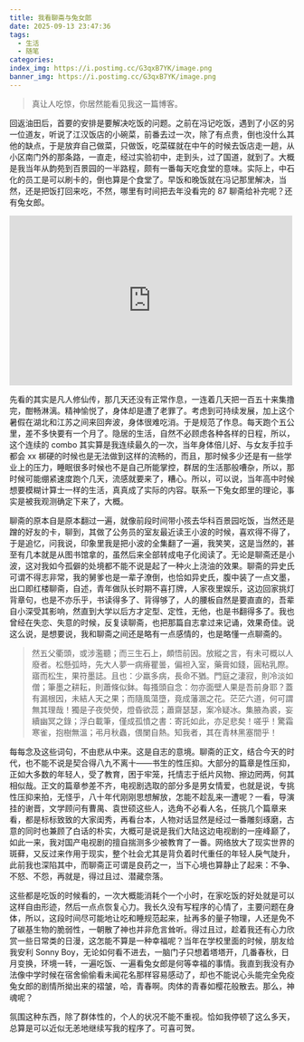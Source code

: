 ```yaml
---
title: 我看聊斋与兔女郎
date: 2025-09-13 23:47:36
tags:
  - 生活
  - 随笔
categories:
index_img: https://i.postimg.cc/G3qxB7YK/image.png
banner_img: https://i.postimg.cc/G3qxB7YK/image.png
---
```


> 真让人吃惊，你居然能看见我这一篇博客。

回返油田后，首要的安排是要解决吃饭的问题。之前在冯记吃饭，遇到了小区的另一位道友，听说了江汉饭店的小碗菜，前番去过一次，除了有点贵，倒也没什么其他的缺点，于是放弃自己做菜，只做饭，吃菜碟就在中午的时候去饭店走一趟，从小区南门外的那条路，一直走，经过实验初中，走到头，过了国道，就到了。大概是我当年从韵苑到百景园的一半路程，颇有一番每天吃食堂的意味。实际上，中石化的员工是可以刷卡的，倒也算是个食堂了。早饭和晚饭就在冯记那里解决，当然，还是把饭打回来吃，不然，哪里有时间把去年没看完的 87 聊斋给补完呢？还有兔女郎。

<iframe src="https://fanyfull.top/embed/notes/ac47g6w6gx6k00mh" data-misskey-embed-id="v1_acm0kgkoms" loading="lazy" referrerpolicy="strict-origin-when-cross-origin" style="border: none; width: 100%; max-width: 500px; height: 300px; color-scheme: light dark;"></iframe>
<script defer src="https://fanyfull.top/embed.js"></script>

先看的其实是凡人修仙传，那几天还没有正常作息，一连着几天把一百五十来集撸完，酣畅淋漓。精神愉悦了，身体却是遭了老罪了。考虑到可持续发展，加上这个暑假在湖北和江苏之间来回奔波，身体很难吃消。于是规范了作息。每天跑个五公里，差不多快要有一个月了。隐居的生活，自然不必顾虑各种各样的日程，所以，这个连续的 combo 其实算是我连续最久的一次，当年身体倍儿好、与女友手拉手都会 xx 梆硬的时候也是无法做到这样的流畅的，而且，那时候多少还是有一些学业上的压力，睡眠很多时候也不是自己所能掌控，群居的生活那般嘈杂，所以，那时候可能绷紧速度跑个几天，流感就要来了，糟心。所以，可以说，当年高中时候想要模糊计算士一样的生活，真真成了实际的内容。联系一下兔女郎里的理论，事实是被我观测确定下来了，大概。

聊斋的原本自是原本翻过一遍，就像前段时间带小孩去华科百景园吃饭，当然还是蹭的好友的卡，聊到，其做了公务员的室友最近读王小波的时候，喜欢得不得了，于是追忆，问我说，印象里我是把小波的全集翻了一遍，我笑笑，这是当然的，甚至有几本就是从图书馆拿的，虽然后来全部转成电子化阅读了。无论是聊斋还是小波，这对我如今孤僻的处境都不能不说是起了一种火上浇油的效果。聊斋的异史氏可谓不得志非常，我的舅爹也是一辈子潦倒，也恰如异史氏，腹中装了一点文墨，出口即红楼聊斋，自述，青年做队长时期不喜打牌，人家夜里娱乐，这边回家挑灯背章句，也是不亦乐乎，书读得多了、背得够了，人的腰板自然是要直直的，吾辈自小深受其影响，然直到大学以后方才定型、定性，无他，也是书翻得多了。我也曾经在失恋、失意的时候，反复读聊斋，也把那篇自志拿过来记诵，效果奇佳。说这么说，是想要说，我和聊斋之间还是略有一点感情的，也是略懂一点聊斋的。

> 然五父衢頭，或涉濫聽；而三生石上，頗悟前因。放縱之言，有未可概以人廢者。松懸弧時，先大人夢一病瘠瞿曇，偏袒入室，藥膏如錢，圓粘乳際。寤而松生，果符墨誌。且也：少羸多病，長命不猶。門庭之淒寂，則冷淡如僧；筆墨之耕耘，則蕭條似鉢。每搔頭自念：勿亦面壁人果是吾前身耶？蓋有漏根因，未結人天之果；而隨風蕩墮，竟成藩溷之花。茫茫六道，何可謂無其理哉！獨是子夜熒熒，燈昏欲蕊；蕭齋瑟瑟，案冷疑冰。集腋為裘，妄續幽冥之錄；浮白載筆，僅成孤憤之書：寄託如此，亦足悲矣！嗟乎！驚霜寒雀，抱樹無溫；弔月秋蟲，偎闌自熱。知我者，其在青林黑塞間乎！

每每念及这些词句，不由悲从中来。这是自志的意境。聊斋的正文，结合今天的时代，也不能不说是契合得八九不离十——书生的性压抑。大部分的篇章是性压抑，正如大多数的年轻人，受了教育，困于牢笼，托情志于纸片风物、擦边罔两，何其相似哉。正文的篇章参差不齐，电视剧选取的部分多是男女情爱，也就是说，专挑性压抑来拍，无怪乎，八十年代刚刚思想解放，怎能不趁乱来一遭呢？一看，导演挂的谢晋，文学顾问有曹禺、袁世硕这些人，选角不必看人名，任挑几个篇章来看，都是标标致致的大家闺秀，再看台本，人物对话显然是经过一番雕刻琢磨，古意的同时也兼顾了白话的朴实，大概可是说是我们大陆这边电视剧的一座峰巅了，如此一来，我对国产电视剧的擅自揣测多少被教育了一番。网络放大了现实世界的斑藓，又反过来作用于现实，整个社会尤其是背负着时代重任的年轻人戾气陡升，此前我也深陷其中，而聊斋正可谓是良药之一，当下心境也算静止了起来：不争、不怒、不怨，再就是，得过且过、潜藏奈落。

这些都是吃饭的时候看的，一次大概能消耗个一个小时，在家吃饭的好处就是可以这样自由形迹，然后一点点恢复心力。我长久没有写程序的心情了，主要问题在身体，所以，这段时间尽可能地让吃和睡规范起来，扯再多的量子物理，人还是免不了碳基生物的脆弱性，一朝散了神也并非危言耸听。得过且过，趁着我还有心力欣赏一些日常类的日漫，这怎能不算是一种幸福呢？当年在学校里面的时候，朋友给我安利 Sonny Boy，无论如何看不进去，一脑门子只想着塔塔开，几番春秋，日月变换，环境一转，一遍吃饭、一遍看兔女郎是何等幸福的事情。我直到我没有办法像中学时候在宿舍偷偷看未闻花名那样容易感动了，却也不能说心头能完全免疫兔女郎的剧情所拗出来的褶皱，哈，青春啊。肉体的青春如樱花般散去。那么，神魂呢？

氛围这种东西，除了群体性的，个人的状况不能不重视。恰如我停顿了这么多天，总算是可以近似无恙地继续写我的程序了。可喜可贺。
